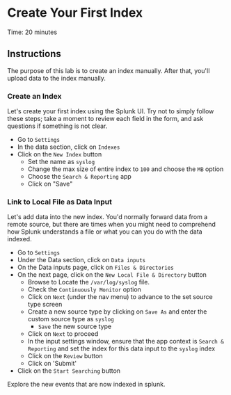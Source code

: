 # Create Your First Index
Time: 20 minutes

## Instructions
The purpose of this lab is to create an index manually. After that, you'll upload data to the index manually.

### Create an Index
Let's create your first index using the Splunk UI. Try not to simply follow these steps; take a moment to review each field in the form, and ask questions if something is not clear.

- Go to `Settings`
- In the data section, click on `Indexes`
- Click on the `New Index` button 
  - Set the name as `syslog`
  - Change the max size of entire index to `100` and choose the `MB` option
  - Choose the `Search & Reporting` app
  - Click on "Save"

### Link to Local File as Data Input
Let's add data into the new index. You'd normally forward data from a remote source, but there are times when you might need to comprehend how Splunk understands a file or what you can you do with the data indexed.

- Go to `Settings`
- Under the Data section, click on `Data inputs`
- On the Data inputs page, click on `Files & Directories`
- On the next page, click on the `New Local File & Directory` button
  - Browse to Locate the `/var/log/syslog` file.
  - Check the `Continuously Monitor` option
  - Click on `Next` (under the nav menu) to advance to the set source type screen
  - Create a new source type by clicking on `Save As` and enter the custom source type as `syslog`
    - `Save` the new source type
  - Click on `Next` to proceed 
  - In the input settings window, ensure that the app context is `Search & Reporting` and set the index for this data input to the `syslog` index
  - Click on the `Review` button
  - Click on 'Submit'
- Click on the `Start Searching` button

Explore the new events that are now indexed in splunk.
